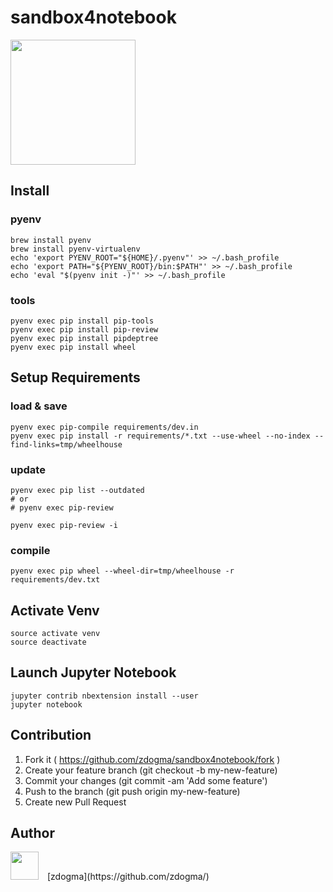 # sandbox4notebook

<img src="https://avatars1.githubusercontent.com/u/7388996?v=3&s=400" width="200px;">

## Install
### pyenv
```
brew install pyenv
brew install pyenv-virtualenv
echo 'export PYENV_ROOT="${HOME}/.pyenv"' >> ~/.bash_profile
echo 'export PATH="${PYENV_ROOT}/bin:$PATH"' >> ~/.bash_profile
echo 'eval "$(pyenv init -)"' >> ~/.bash_profile
```

### tools
```
pyenv exec pip install pip-tools
pyenv exec pip install pip-review
pyenv exec pip install pipdeptree
pyenv exec pip install wheel
```

## Setup Requirements
### load & save
```
pyenv exec pip-compile requirements/dev.in
pyenv exec pip install -r requirements/*.txt --use-wheel --no-index --find-links=tmp/wheelhouse
```

### update
```
pyenv exec pip list --outdated
# or
# pyenv exec pip-review

pyenv exec pip-review -i
```

### compile
```
pyenv exec pip wheel --wheel-dir=tmp/wheelhouse -r requirements/dev.txt
```

## Activate Venv
```
source activate venv
source deactivate
```

## Launch Jupyter Notebook
```
jupyter contrib nbextension install --user
jupyter notebook
```

## Contribution
1. Fork it ( https://github.com/zdogma/sandbox4notebook/fork )
2. Create your feature branch (git checkout -b my-new-feature)
3. Commit your changes (git commit -am 'Add some feature')
4. Push to the branch (git push origin my-new-feature)
5. Create new Pull Request

## Author
<img src="https://avatars3.githubusercontent.com/u/1973683?v=3&s=460" width="45px;" style="margin-right: 10px;">
[zdogma](https://github.com/zdogma/)
